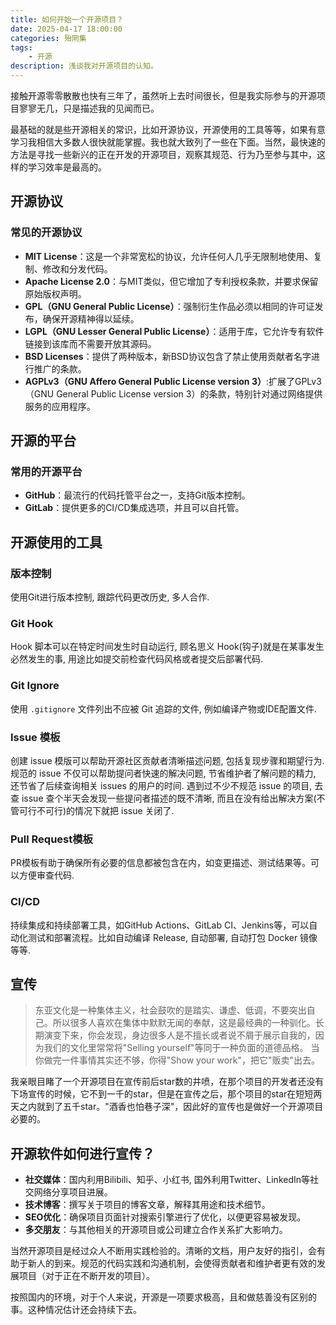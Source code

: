 ```yaml
---
title: 如何开始一个开源项目？
date: 2025-04-17 18:00:00
categories: 殆罔集
tags:
    - 开源
description: 浅谈我对开源项目的认知。
---
```

接触开源零零散散也快有三年了，虽然听上去时间很长，但是我实际参与的开源项目寥寥无几，只是描述我的见闻而已。

最基础的就是些开源相关的常识，比如开源协议，开源使用的工具等等，如果有意学习我相信大多数人很快就能掌握。我也就大致列了一些在下面。当然，最快速的方法是寻找一些新兴的正在开发的开源项目，观察其规范、行为乃至参与其中，这样的学习效率是最高的。

## 开源协议

### 常见的开源协议

- **MIT License**：这是一个非常宽松的协议，允许任何人几乎无限制地使用、复制、修改和分发代码。
- **Apache License 2.0**：与MIT类似，但它增加了专利授权条款，并要求保留原始版权声明。
- **GPL（GNU General Public License）**：强制衍生作品必须以相同的许可证发布，确保开源精神得以延续。
- **LGPL（GNU Lesser General Public License）**：适用于库，它允许专有软件链接到该库而不需要开放其源码。
- **BSD Licenses**：提供了两种版本，新BSD协议包含了禁止使用贡献者名字进行推广的条款。
- **AGPLv3（GNU Affero General Public License version 3）**:扩展了GPLv3（GNU General Public License version 3）的条款，特别针对通过网络提供服务的应用程序。

## 开源的平台

### 常用的开源平台

- **GitHub**：最流行的代码托管平台之一，支持Git版本控制。
- **GitLab**：提供更多的CI/CD集成选项，并且可以自托管。

## 开源使用的工具

### 版本控制

使用Git进行版本控制, 跟踪代码更改历史, 多人合作.

### Git Hook

Hook 脚本可以在特定时间发生时自动运行, 顾名思义 Hook(钩子)就是在某事发生必然发生的事, 用途比如提交前检查代码风格或者提交后部署代码.

### Git Ignore

使用 `.gitignore` 文件列出不应被 Git 追踪的文件, 例如编译产物或IDE配置文件.

### Issue 模板

创建 issue 模版可以帮助开源社区贡献者清晰描述问题, 包括复现步骤和期望行为. 规范的 issue 不仅可以帮助提问者快速的解决问题, 节省维护者了解问题的精力, 还节省了后续查询相关 issues 的用户的时间. 遇到过不少不规范 issue 的项目, 去查 issue 查个半天会发现一些提问者描述的既不清晰, 而且在没有给出解决方案(不管可行不可行)的情况下就把 issue 关闭了.

### Pull Request模板

PR模板有助于确保所有必要的信息都被包含在内，如变更描述、测试结果等。可以方便审查代码.

### CI/CD

持续集成和持续部署工具，如GitHub Actions、GitLab CI、Jenkins等，可以自动化测试和部署流程。比如自动编译 Release, 自动部署, 自动打包 Docker 镜像等等.

## 宣传

> 东亚文化是一种集体主义，社会鼓吹的是踏实、谦虚、低调，不要突出自己。所以很多人喜欢在集体中默默无闻的奉献，这是最经典的一种驯化。长期演变下来，你会发现，身边很多人是不擅长或者说不屑于展示自我的，因为我们的文化里常常将"Selling yourself"等同于一种负面的道德品格。
> 当你做完一件事情其实还不够，你得"Show your work"，把它"贩卖"出去。

我亲眼目睹了一个开源项目在宣传前后star数的井喷，在那个项目的开发者还没有下场宣传的时候，它不到一千的star，但是在宣传之后，那个项目的star在短短两天之内就到了五千star。"酒香也怕巷子深"，因此好的宣传也是做好一个开源项目必要的。

## 开源软件如何进行宣传？

- **社交媒体**：国内利用Bilibili、知乎、小红书, 国外利用Twitter、LinkedIn等社交网络分享项目进展。
- **技术博客**：撰写关于项目的博客文章，解释其用途和技术细节。
- **SEO优化**：确保项目页面针对搜索引擎进行了优化，以便更容易被发现。
- **多交朋友**：与其他相关的开源项目或公司建立合作关系扩大影响力。

当然开源项目是经过众人不断用实践检验的。清晰的文档，用户友好的指引，会有助于新人的到来。规范的代码实践和沟通机制，会使得贡献者和维护者更有效的发展项目（对于正在不断开发的项目）。

按照国内的环境，对于个人来说，开源是一项要求极高，且和做慈善没有区别的事。这种情况估计还会持续下去。

